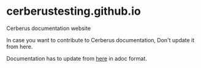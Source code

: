 # cerberustesting.github.io
Cerberus documentation website

In case you want to contribute to Cerberus documentation, Don't update it from here.

Documentation has to update from [here](https://github.com/cerberustesting/cerberus-source/tree/master/source/src/main/resources/documentation) in adoc format.
